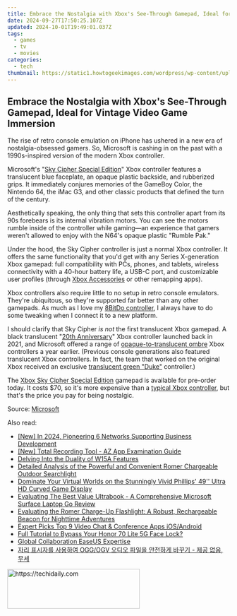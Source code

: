 ```yaml
---
title: Embrace the Nostalgia with Xbox's See-Through Gamepad, Ideal for Vintage Video Game Immersion
date: 2024-09-27T17:50:25.107Z
updated: 2024-10-01T19:49:01.037Z
tags:
  - games
  - tv
  - movies
categories:
  - tech
thumbnail: https://static1.howtogeekimages.com/wordpress/wp-content/uploads/2024/07/52.jpg
---
```


## Embrace the Nostalgia with Xbox's See-Through Gamepad, Ideal for Vintage Video Game Immersion

The rise of retro console emulation on iPhone has ushered in a new era of nostalgia-obsessed gamers. So, Microsoft is cashing in on the past with a 1990s-inspired version of the modern Xbox controller.

 Microsoft's "[Sky Cipher Special Edition](https://www.xbox.com/en-US/accessories/controllers/sky-cipher-special-edition)" Xbox controller features a translucent blue faceplate, an opaque plastic backside, and rubberized grips. It immediately conjures memories of the GameBoy Color, the Nintendo 64, the iMac G3, and other classic products that defined the turn of the century.

 Aesthetically speaking, the only thing that sets this controller apart from its 90s forebears is its internal vibration motors. You can see the motors rumble inside of the controller while gaming—an experience that gamers weren't allowed to enjoy with the N64's opaque plastic "Rumble Pak."

 Under the hood, the Sky Cipher controller is just a normal Xbox controller. It offers the same functionality that you'd get with any Series X-generation Xbox gamepad: full compatibility with PCs, phones, and tablets, wireless connectivity with a 40-hour battery life, a USB-C port, and customizable user profiles (through [Xbox Accessories](https://support.xbox.com/en-US/help/hardware-network/accessories/xbox-accessories-app) or other remapping apps).

 Xbox controllers also require little to no setup in retro console emulators. They're ubiquitous, so they're supported far better than any other gamepads. As much as I love my [8BitDo controller](https://fake-location.techidaily.com/dose-life360-notify-me-when-someone-checks-my-location-on-apple-iphone-6-plus-drfone-by-drfone-virtual-ios/), I always have to do some tweaking when I connect it to a new platform.

 I should clarify that Sky Cipher _is not_ the first translucent Xbox gamepad. A black translucent "[20th Anniversary](https://www.windowscentral.com/xbox-20th-anniversary-controller-hands-on)" Xbox controller launched back in 2021, and Microsoft offered a range of [opaque-to-translucent ombre](https://www.amazon.com/Xbox-Wireless-Controller-Phantom-Special-one/dp/B07P3L5GMW?tag=hotoge-20&ascsubtag=UUhtgUeUpU2004558&asc%5Frefurl=https%3A%2F%2Fwww.howtogeek.com%2Fxbox-special-edition-sky-cipher-gamepad%2F&asc%5Fcampaign=Short-Term) Xbox controllers a year earlier. (Previous console generations also featured translucent Xbox controllers. In fact, the team that worked on the original Xbox received an exclusive [translucent green "Duke"](https://xbox.fandom.com/wiki/Duke%5FLaunch%5FTeam%5FEdition%5Fcontroller) controller.)

 The [Xbox Sky Cipher Special Edition](https://www.xbox.com/en-US/accessories/controllers/sky-cipher-special-edition) gamepad is available for pre-order today. It costs $70, so it's more expensive than a [typical Xbox controller](https://www.amazon.com/s?k=xbox+controller&tag=hotoge-20&ascsubtag=UUhtgUeUpU2004558&asc%5Frefurl=https%3A%2F%2Fwww.howtogeek.com%2Fxbox-special-edition-sky-cipher-gamepad%2F&asc%5Fcampaign=Short-Term), but that's the price you pay for being nostalgic.

 Source: [Microsoft](https://news.xbox.com/en-us/2024/07/31/sky-cipher-xbox-wireless-controller-transparent/)

<ins class="adsbygoogle"
     style="display:block"
     data-ad-format="autorelaxed"
     data-ad-client="ca-pub-7571918770474297"
     data-ad-slot="1223367746"></ins>

<ins class="adsbygoogle"
     style="display:block"
     data-ad-client="ca-pub-7571918770474297"
     data-ad-slot="8358498916"
     data-ad-format="auto"
     data-full-width-responsive="true"></ins>

<span class="atpl-alsoreadstyle">Also read:</span>
<div><ul>
<li><a href="https://article-knowledge.techidaily.com/new-in-2024-pioneering-6-networks-supporting-business-development/"><u>[New] In 2024, Pioneering 6 Networks Supporting Business Development</u></a></li>
<li><a href="https://digital-screen-recording.techidaily.com/new-total-recording-tool-az-app-examination-guide/"><u>[New] Total Recording Tool - AZ App Examination Guide</u></a></li>
<li><a href="https://buynow-tips.techidaily.com/delving-into-the-duality-of-w15a-features/"><u>Delving Into the Duality of W15A Features</u></a></li>
<li><a href="https://buynow-tips.techidaily.com/detailed-analysis-of-the-powerful-and-convenient-romer-chargeable-outdoor-searchlight/"><u>Detailed Analysis of the Powerful and Convenient Romer Chargeable Outdoor Searchlight</u></a></li>
<li><a href="https://buynow-tips.techidaily.com/dominate-your-virtual-worlds-on-the-stunningly-vivid-phillips-49-ultra-hd-curved-game-display/"><u>Dominate Your Virtual Worlds on the Stunningly Vivid Phillips' 49'' Ultra HD Curved Game Display</u></a></li>
<li><a href="https://buynow-tips.techidaily.com/evaluating-the-best-value-ultrabook-a-comprehensive-microsoft-surface-laptop-go-review/"><u>Evaluating The Best Value Ultrabook - A Comprehensive Microsoft Surface Laptop Go Review</u></a></li>
<li><a href="https://buynow-tips.techidaily.com/evaluating-the-romer-charge-up-flashlight-a-robust-rechargeable-beacon-for-nighttime-adventures/"><u>Evaluating the Romer Charge-Up Flashlight: A Robust, Rechargeable Beacon for Nighttime Adventures</u></a></li>
<li><a href="https://video-screen-grab.techidaily.com/expert-picks-top-9-video-chat-and-conference-apps-iosandroid/"><u>Expert Picks Top 9 Video Chat & Conference Apps iOS/Android</u></a></li>
<li><a href="https://unlock-android.techidaily.com/full-tutorial-to-bypass-your-honor-70-lite-5g-face-lock-by-drfone-android/"><u>Full Tutorial to Bypass Your Honor 70 Lite 5G Face Lock?</u></a></li>
<li><a href="https://screen-sharing-recording.techidaily.com/global-collaboration-easeus-expertise/"><u>Global Collaboration EaseUS Expertise</u></a></li>
<li><a href="https://win-info.techidaily.com/oggogv/"><u>자리 표시자를 사용하여 OGG/OGV 오디오 파일을 안전하게 바꾸기 - 제공 없음, 무세</u></a></li>
</ul></div>

<!-- affiliate ads begin -->
<a href="https://aligracehair.sjv.io/c/5597632/1972693/19272" target="_top" id="1972693">
  <img src="//a.impactradius-go.com/display-ad/19272-1972693" border="0" alt="https://techidaily.com" width="300" height="90"/>
</a>
<img height="0" width="0" src="https://aligracehair.sjv.io/i/5597632/1972693/19272" style="position:absolute;visibility:hidden;" border="0" />
<!-- affiliate ads end -->

